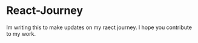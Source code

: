 # React-Journey


Im writing this to make updates on my raect journey. I hope you contribute to my work.
